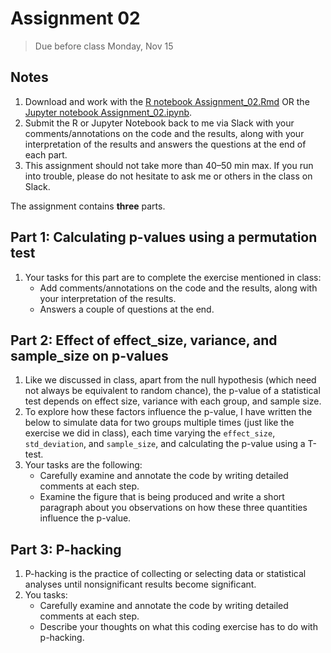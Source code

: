 # Assignment 02
>Due before class Monday, Nov 15

## Notes  
1. Download and work with the [R notebook Assignment_02.Rmd](https://github.com/krishnanlab/teaching/blob/master/2021-fall_statgaps/Assignments/Assignment_02.Rmd) OR the [Jupyter notebook Assignment_02.ipynb](https://github.com/krishnanlab/teaching/blob/master/2021-fall_statgaps/Assignments/Assignment_02.ipynb).
2. Submit the R or Jupyter Notebook back to me via Slack with your comments/annotations on the code and the results, along with your interpretation of the results and answers the questions at the end of each part.
3. This assignment should not take more than 40–50 min max. If you run into trouble, please do not hesitate to ask me or others in the class on Slack.

The assignment contains **three** parts.

## Part 1: Calculating p-values using a permutation test
1. Your tasks for this part are to complete the exercise mentioned in class:
   - Add comments/annotations on the code and the results, along with your interpretation of the results.
   - Answers a couple of questions at the end.

## Part 2: Effect of effect_size, variance, and sample_size on p-values
1. Like we discussed in class, apart from the null hypothesis (which need not always be equivalent to random chance), the p-value of a statistical test depends on effect size, variance with each group, and sample size.
2. To explore how these factors influence the p-value, I have written the below to simulate data for two groups multiple times (just like the exercise we did in class), each time varying the `effect_size`, `std_deviation`, and `sample_size`, and calculating the p-value using a T-test.
3. Your tasks are the following:
   - Carefully examine and annotate the code by writing detailed comments at each step.
   - Examine the figure that is being produced and write a short paragraph about you observations on how these three quantities influence the p-value.

## Part 3: P-hacking
1. P-hacking is the practice of collecting or selecting data or statistical analyses until nonsignificant results become significant.
2. You tasks:
   - Carefully examine and annotate the code by writing detailed comments at each step.
   - Describe your thoughts on what this coding exercise has to do with p-hacking.
